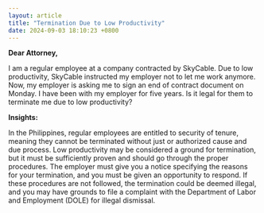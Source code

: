 ```yaml
---
layout: article
title: "Termination Due to Low Productivity"
date: 2024-09-03 18:10:23 +0800
---
```


<p><strong>Dear Attorney,</strong></p><p>I am a regular employee at a company contracted by SkyCable. Due to low productivity, SkyCable instructed my employer not to let me work anymore. Now, my employer is asking me to sign an end of contract document on Monday. I have been with my employer for five years. Is it legal for them to terminate me due to low productivity?</p><p><strong>Insights:</strong></p><p>In the Philippines, regular employees are entitled to security of tenure, meaning they cannot be terminated without just or authorized cause and due process. Low productivity may be considered a ground for termination, but it must be sufficiently proven and should go through the proper procedures. The employer must give you a notice specifying the reasons for your termination, and you must be given an opportunity to respond. If these procedures are not followed, the termination could be deemed illegal, and you may have grounds to file a complaint with the Department of Labor and Employment (DOLE) for illegal dismissal.</p>